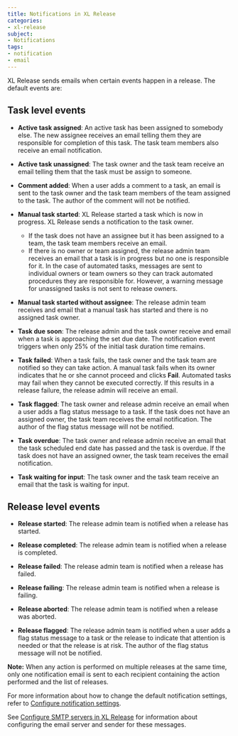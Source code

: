 ```yaml
---
title: Notifications in XL Release
categories:
- xl-release
subject:
- Notifications
tags:
- notification
- email
---
```


XL Release sends emails when certain events happen in a release. The default events are:

## Task level events

* **Active task assigned**: An active task has been assigned to somebody else. The new assignee receives an email telling them they are responsible for completion of this task. The task team members also receive an email notification.

* **Active task unassigned**: The task owner and the task team receive an email telling them that the task must be assign to someone.

* **Comment added**: When a user adds a comment to a task, an email is sent to the task owner and the task team members of the team assigned to the task. The author of the comment will not be notified.

* **Manual task started**: XL Release started a task which is now in progress. XL Release sends a notification to the task owner.
	* If the task does not have an assignee but it has been assigned to a team, the task team members receive an email.
	* If there is no owner or team assigned, the release admin team receives an email that a task is in progress but no one is responsible for it. In the case of automated tasks, messages are sent to individual owners or team owners so they can track automated procedures they are responsible for. However, a warning message for unassigned tasks is not sent to release owners.

* **Manual task started without assignee**: The release admin team receives and email that a manual task has started and there is no assigned task owner.

* **Task due soon**: The release admin and the task owner receive and email when a task is approaching the set due date. The notification event triggers when only 25% of the initial task duration time remains.

* **Task failed**: When a task fails, the task owner and the task team are notified so they can take action. A manual task fails when its owner indicates that he or she cannot proceed and clicks **Fail**. Automated tasks may fail when they cannot be executed correctly. If this results in a release failure, the release admin will receive an email.

* **Task flagged**: The task owner and release admin receive an email when a user adds a flag status message to a task. If the task does not have an assigned owner, the task team receives the email notification. The author of the flag status message will not be notified.

* **Task overdue**: The task owner and release admin receive an email that the task scheduled end date has passed and the task is overdue. If the task does not have an assigned owner, the task team receives the email notification.

* **Task waiting for input**: The task owner and the task team receive an email that the task is waiting for input.

## Release level events

* **Release started**: The release admin team is notified when a release has started.

* **Release completed**: The release admin team is notified when a release is completed.

* **Release failed**: The release admin team is notified when a release has failed.

* **Release failing**: The release admin team is notified when a release is failing.

* **Release aborted**: The release admin team is notified when a release was aborted.

* **Release flagged**: The release admin team is notified when a user adds a flag status message to a task or the release to indicate that attention is needed or that the release is at risk. The author of the flag status message will not be notified.

**Note:** When any action is performed on multiple releases at the same time, only one notification email is sent to each recipient containing the action performed and the list of releases.

For more information about how to change the default notification settings, refer to [Configure notification settings](/xl-release/how-to/configure-notification-settings.html).

See [Configure SMTP servers in XL Release](/xl-release/how-to/configure-smtp-server.html) for information about configuring the email server and sender for these messages.

